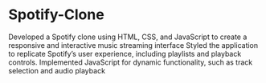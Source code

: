 # Spotify-Clone
Developed a Spotify clone using HTML, CSS, and JavaScript to create a responsive and interactive music streaming
interface
Styled the application to replicate Spotify’s user experience, including playlists and playback controls.
Implemented JavaScript for dynamic functionality, such as track selection and audio playback
